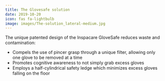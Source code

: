 ```yaml
---
title: The Glovesafe solution
date: 2019-10-20
icon: fas fa-lightbulb
image: images/The-solution_lateral-medium.jpg
---
```


The unique patented design of the Inspacare GloveSafe reduces waste and contamination:

- Compels the use of pincer grasp through a unique filter, allowing only one glove to be removed at a time
- Promotes cognitive awareness to not simply grab excess gloves
- Employs a half-cylindrical safety ledge which minimizes excess gloves falling on the floor
